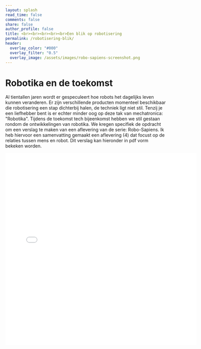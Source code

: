 ```yaml
---
layout: splash
read_time: false
comments: false
share: false
author_profile: false
title: <br><br><br><br><br>Een blik op robotisering
permalink: /robotisering-blik/
header:
  overlay_color: "#000"
  overlay_filter: "0.5"
  overlay_image: /assets/images/robo-sapiens-screenshot.png
---
```


# Robotika en de toekomst

Al tientallen jaren wordt er gespeculeert hoe robots het dagelijks leven kunnen veranderen. Er zijn verschillende producten momenteel beschikbaar die robotisering een stap dichterbij halen, de techniek ligt niet stil. 
Tenzij je een liefhebber bent is er echter minder oog op deze tak van mechatronica: "Robotika".
Tijdens de toekomst tech bijeenkomst hebben we stil gestaan rondom de ontwikkelingen van robotika.
We kregen specifiek de opdracht om een verslag te maken van een aflevering van de serie: Robo-Sapiens.
Ik heb hiervoor een samenvatting gemaakt een aflevering \(4) dat focust op de relaties tussen mens en robot.
Dit verslag kan hieronder in pdf vorm bekeken worden.

<embed src="../assets/pdf/Robo-Sapiens-Aflevering-4-Relaties-V2.pdf" width="600px" height="600px" type="application/pdf">